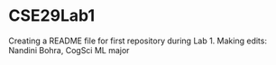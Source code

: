 # CSE29Lab1
Creating a README file for first repository during Lab 1.
Making edits: Nandini Bohra, CogSci ML major